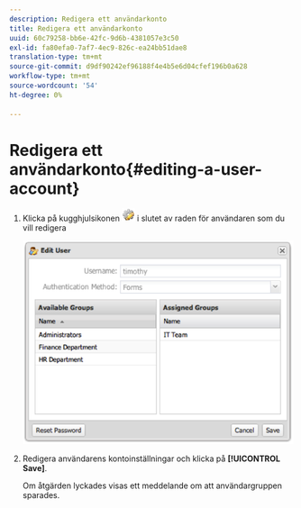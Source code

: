 ```yaml
---
description: Redigera ett användarkonto
title: Redigera ett användarkonto
uuid: 60c79258-bb6e-42fc-9d6b-4381057e3c50
exl-id: fa80efa0-7af7-4ec9-826c-ea24bb51dae8
translation-type: tm+mt
source-git-commit: d9df90242ef96188f4e4b5e6d04cfef196b0a628
workflow-type: tm+mt
source-wordcount: '54'
ht-degree: 0%

---
```


# Redigera ett användarkonto{#editing-a-user-account}

1. Klicka på kugghjulsikonen ![](assets/edit_icon.png) i slutet av raden för användaren som du vill redigera

   ![](assets/edit_user_account.png)

1. Redigera användarens kontoinställningar och klicka på **[!UICONTROL Save]**.

   Om åtgärden lyckades visas ett meddelande om att användargruppen sparades.
